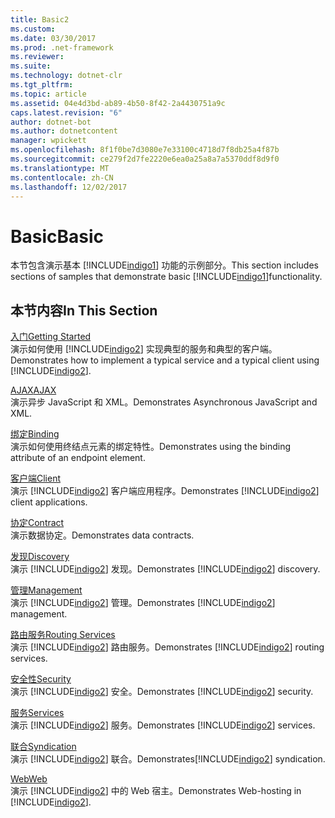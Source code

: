 ```yaml
---
title: Basic2
ms.custom: 
ms.date: 03/30/2017
ms.prod: .net-framework
ms.reviewer: 
ms.suite: 
ms.technology: dotnet-clr
ms.tgt_pltfrm: 
ms.topic: article
ms.assetid: 04e4d3bd-ab89-4b50-8f42-2a4430751a9c
caps.latest.revision: "6"
author: dotnet-bot
ms.author: dotnetcontent
manager: wpickett
ms.openlocfilehash: 8f1f0be7d3080e7e33100c4718d7f8db25a4f87b
ms.sourcegitcommit: ce279f2d7fe2220e6ea0a25a8a7a5370ddf8d9f0
ms.translationtype: MT
ms.contentlocale: zh-CN
ms.lasthandoff: 12/02/2017
---
```

# <a name="basic"></a><span data-ttu-id="e7c5a-102">Basic</span><span class="sxs-lookup"><span data-stu-id="e7c5a-102">Basic</span></span>
<span data-ttu-id="e7c5a-103">本节包含演示基本 [!INCLUDE[indigo1](../../../../includes/indigo1-md.md)] 功能的示例部分。</span><span class="sxs-lookup"><span data-stu-id="e7c5a-103">This section includes sections of samples that demonstrate basic [!INCLUDE[indigo1](../../../../includes/indigo1-md.md)]functionality.</span></span>  
  
## <a name="in-this-section"></a><span data-ttu-id="e7c5a-104">本节内容</span><span class="sxs-lookup"><span data-stu-id="e7c5a-104">In This Section</span></span>  
 [<span data-ttu-id="e7c5a-105">入门</span><span class="sxs-lookup"><span data-stu-id="e7c5a-105">Getting Started</span></span>](../../../../docs/framework/wcf/samples/getting-started-sample.md)  
 <span data-ttu-id="e7c5a-106">演示如何使用 [!INCLUDE[indigo2](../../../../includes/indigo2-md.md)] 实现典型的服务和典型的客户端。</span><span class="sxs-lookup"><span data-stu-id="e7c5a-106">Demonstrates how to implement a typical service and a typical client using [!INCLUDE[indigo2](../../../../includes/indigo2-md.md)].</span></span>  
  
 [<span data-ttu-id="e7c5a-107">AJAX</span><span class="sxs-lookup"><span data-stu-id="e7c5a-107">AJAX</span></span>](../../../../docs/framework/wcf/samples/ajax.md)  
 <span data-ttu-id="e7c5a-108">演示异步 JavaScript 和 XML。</span><span class="sxs-lookup"><span data-stu-id="e7c5a-108">Demonstrates Asynchronous JavaScript and XML.</span></span>  
  
 [<span data-ttu-id="e7c5a-109">绑定</span><span class="sxs-lookup"><span data-stu-id="e7c5a-109">Binding</span></span>](../../../../docs/framework/wcf/samples/binding.md)  
 <span data-ttu-id="e7c5a-110">演示如何使用终结点元素的绑定特性。</span><span class="sxs-lookup"><span data-stu-id="e7c5a-110">Demonstrates using the binding attribute of an endpoint element.</span></span>  
  
 [<span data-ttu-id="e7c5a-111">客户端</span><span class="sxs-lookup"><span data-stu-id="e7c5a-111">Client</span></span>](../../../../docs/framework/wcf/samples/client.md)  
 <span data-ttu-id="e7c5a-112">演示 [!INCLUDE[indigo2](../../../../includes/indigo2-md.md)] 客户端应用程序。</span><span class="sxs-lookup"><span data-stu-id="e7c5a-112">Demonstrates [!INCLUDE[indigo2](../../../../includes/indigo2-md.md)] client applications.</span></span>  
  
 [<span data-ttu-id="e7c5a-113">协定</span><span class="sxs-lookup"><span data-stu-id="e7c5a-113">Contract</span></span>](../../../../docs/framework/wcf/samples/contract.md)  
 <span data-ttu-id="e7c5a-114">演示数据协定。</span><span class="sxs-lookup"><span data-stu-id="e7c5a-114">Demonstrates data contracts.</span></span>  
  
 [<span data-ttu-id="e7c5a-115">发现</span><span class="sxs-lookup"><span data-stu-id="e7c5a-115">Discovery</span></span>](../../../../docs/framework/wcf/samples/discovery-samples.md)  
 <span data-ttu-id="e7c5a-116">演示 [!INCLUDE[indigo2](../../../../includes/indigo2-md.md)] 发现。</span><span class="sxs-lookup"><span data-stu-id="e7c5a-116">Demonstrates [!INCLUDE[indigo2](../../../../includes/indigo2-md.md)] discovery.</span></span>  
  
 [<span data-ttu-id="e7c5a-117">管理</span><span class="sxs-lookup"><span data-stu-id="e7c5a-117">Management</span></span>](../../../../docs/framework/wcf/samples/management.md)  
 <span data-ttu-id="e7c5a-118">演示 [!INCLUDE[indigo2](../../../../includes/indigo2-md.md)] 管理。</span><span class="sxs-lookup"><span data-stu-id="e7c5a-118">Demonstrates [!INCLUDE[indigo2](../../../../includes/indigo2-md.md)] management.</span></span>  
  
 [<span data-ttu-id="e7c5a-119">路由服务</span><span class="sxs-lookup"><span data-stu-id="e7c5a-119">Routing Services</span></span>](../../../../docs/framework/wcf/samples/routing-services.md)  
 <span data-ttu-id="e7c5a-120">演示 [!INCLUDE[indigo2](../../../../includes/indigo2-md.md)] 路由服务。</span><span class="sxs-lookup"><span data-stu-id="e7c5a-120">Demonstrates [!INCLUDE[indigo2](../../../../includes/indigo2-md.md)] routing services.</span></span>  
  
 [<span data-ttu-id="e7c5a-121">安全性</span><span class="sxs-lookup"><span data-stu-id="e7c5a-121">Security</span></span>](../../../../docs/framework/wcf/samples/security-in-wcf.md)  
 <span data-ttu-id="e7c5a-122">演示 [!INCLUDE[indigo2](../../../../includes/indigo2-md.md)] 安全。</span><span class="sxs-lookup"><span data-stu-id="e7c5a-122">Demonstrates [!INCLUDE[indigo2](../../../../includes/indigo2-md.md)] security.</span></span>  
  
 [<span data-ttu-id="e7c5a-123">服务</span><span class="sxs-lookup"><span data-stu-id="e7c5a-123">Services</span></span>](../../../../docs/framework/wcf/samples/services.md)  
 <span data-ttu-id="e7c5a-124">演示 [!INCLUDE[indigo2](../../../../includes/indigo2-md.md)] 服务。</span><span class="sxs-lookup"><span data-stu-id="e7c5a-124">Demonstrates [!INCLUDE[indigo2](../../../../includes/indigo2-md.md)] services.</span></span>  
  
 [<span data-ttu-id="e7c5a-125">联合</span><span class="sxs-lookup"><span data-stu-id="e7c5a-125">Syndication</span></span>](../../../../docs/framework/wcf/samples/syndication.md)  
 <span data-ttu-id="e7c5a-126">演示 [!INCLUDE[indigo2](../../../../includes/indigo2-md.md)] 联合。</span><span class="sxs-lookup"><span data-stu-id="e7c5a-126">Demonstrates[!INCLUDE[indigo2](../../../../includes/indigo2-md.md)] syndication.</span></span>  
  
 [<span data-ttu-id="e7c5a-127">Web</span><span class="sxs-lookup"><span data-stu-id="e7c5a-127">Web</span></span>](../../../../docs/framework/wcf/samples/web.md)  
 <span data-ttu-id="e7c5a-128">演示 [!INCLUDE[indigo2](../../../../includes/indigo2-md.md)] 中的 Web 宿主。</span><span class="sxs-lookup"><span data-stu-id="e7c5a-128">Demonstrates Web-hosting in [!INCLUDE[indigo2](../../../../includes/indigo2-md.md)].</span></span>
